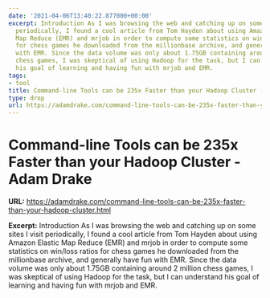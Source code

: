 ```yaml
---
date: '2021-04-06T13:40:22.877000+00:00'
excerpt: Introduction As I was browsing the web and catching up on some sites I visit
  periodically, I found a cool article from Tom Hayden about using Amazon Elastic
  Map Reduce (EMR) and mrjob in order to compute some statistics on win/loss ratios
  for chess games he downloaded from the millionbase archive, and generally have fun
  with EMR. Since the data volume was only about 1.75GB containing around 2 million
  chess games, I was skeptical of using Hadoop for the task, but I can understand
  his goal of learning and having fun with mrjob and EMR.
tags:
- tool
title: Command-line Tools can be 235x Faster than your Hadoop Cluster - Adam Drake
type: drop
url: https://adamdrake.com/command-line-tools-can-be-235x-faster-than-your-hadoop-cluster.html
---
```


# Command-line Tools can be 235x Faster than your Hadoop Cluster - Adam Drake

**URL:** https://adamdrake.com/command-line-tools-can-be-235x-faster-than-your-hadoop-cluster.html

**Excerpt:** Introduction As I was browsing the web and catching up on some sites I visit periodically, I found a cool article from Tom Hayden about using Amazon Elastic Map Reduce (EMR) and mrjob in order to compute some statistics on win/loss ratios for chess games he downloaded from the millionbase archive, and generally have fun with EMR. Since the data volume was only about 1.75GB containing around 2 million chess games, I was skeptical of using Hadoop for the task, but I can understand his goal of learning and having fun with mrjob and EMR.

